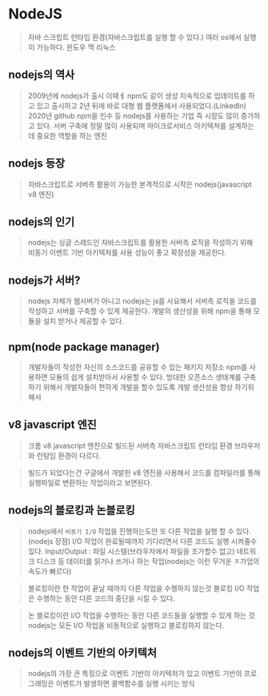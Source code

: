 # NodeJS

> 자바 스크립트 런타임 환경(자바스크립트를 실행 할 수 있다.)
> 여러 os에서 실행이 가능하다. 윈도우 맥 리눅스

## nodejs의 역사

> 2009년에 nodejs가 출시 이때ㅔ npm도 같이 생성
> 지속적으로 업데이트를 하고 있고 출시하고 2년 뒤에 바로 대형 웹 플랫폼에서 사용되었다.(LinkedIn)
> 2020년 github npm을 인수 등
> nodejs를 사용하는 기업 즉 시장도 많이 증가하고 있다.
> 서버 구축에 정말 많이 사용되며 마이크로서비스 아키텍쳐를 설계하는데 중요한 역할을 하는 엔진

## nodejs 등장
> 자바스크립트로 서버측 활용이 가능한 본격적으로 시작은 nodejs(javascript v8 엔진)

## nodejs의 인기
>  nodejs는 싱글 스레드인 자바스크립트를 활용한 서버측 로직을 작성하기 위해 비동기 이벤트 기반 아키텍처를 사용 성능이 좋고 확장성을 제공한다.

## nodejs가 서버?
> nodejs 자체가 웹서버가 아니고
> nodejs는 js를 사요해서 서버측 로직을 코드를 작성하고
> 서버를 구축할 수 있게 제공한다.
> 개발의 생산성을 위해 npm을 통해 모듈을 설치 받거나 제공할 수 있다.

## npm(node package manager)
> 개발자들이 작성한 자신의 소스코드를 공유할 수 있는 패키지 저장소 npm를 사용하면 모듈의 쉽게 설치받아서 사용할 수 있다.
> 방대한 오픈소스 생태계를 구축하기 위해서 개발자들이 편하게 개발을 할수 있도록 개발 생산성을 향상 하기위해서 

## v8 javascript 엔진
> 크롬 v8 javascript 엔진으로 빌드된 서버측 자바스크립트 런타임 환경
> 브라우저와 런탕임 환경이 다르다.

> 빌드가 되었다는건 구글에서 개발한 v8 엔진을 사용해서 코드를 컴파일러를 통해 실행파일로 변환하는 작업이라고 보면된다.

## nodejs의 블로킹과 논블로킹
> nodejs에서 `비동기 I/O` 작업을 진행하는도안 또 다른 작업을 실행 할 수 있다. (nodejs 장점)
> I/O 작업이 완료될때까지 기다리면서 다른 코드도 실행 시켜줄수 있다.
> Input/Output : 파일 시스템(브라우저에서 파일을 조가할수 없고) 네트워크 디스크 등 데이터를 읽거나 쓰거나 하는 작업(nodejs는 이런 무거운 ㅈ가업의 속도가 빠르다)

> 블로킹이란 한 작업이 끝날 때까지 다른 작업을 수행하지 않는것
> 블로킹 I/O 작업은 수행하는 동안 다른 코드의 중단을 시킬 수 있다.

> 논 블로킹이란 I/O 작업을 수행하는 동안 다른 코드들을 실행할 수 있게 하는 것
> nodejs는 모든 I/O 작업을 비동적으로 실행하고 블로킹하지 않는다.

## nodejs의 이벤트 기반의 아키텍처

> nodejs의 가장 큰 특징으로 이벤트 기반의 아키텍처가 있고
> 이벤트 기반의 프로그래밍은 이벤트가 발생하면 콜백함수를 실행 시키는 방식